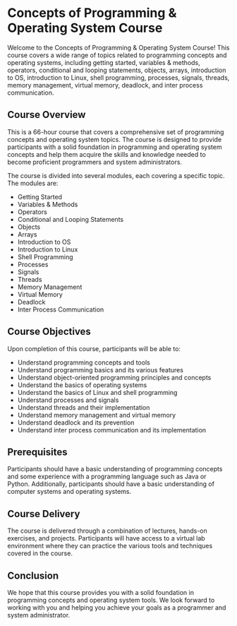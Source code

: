 # Concepts of Programming & Operating System Course

Welcome to the Concepts of Programming & Operating System Course! This course covers a wide range of topics related to programming concepts and operating systems, including getting started, variables & methods, operators, conditional and looping statements, objects, arrays, introduction to OS, introduction to Linux, shell programming, processes, signals, threads, memory management, virtual memory, deadlock, and inter process communication.

## Course Overview

This is a 66-hour course that covers a comprehensive set of programming concepts and operating system topics. The course is designed to provide participants with a solid foundation in programming and operating system concepts and help them acquire the skills and knowledge needed to become proficient programmers and system administrators.

The course is divided into several modules, each covering a specific topic. The modules are:

*   Getting Started
*   Variables & Methods
*   Operators
*   Conditional and Looping Statements
*   Objects
*   Arrays
*   Introduction to OS
*   Introduction to Linux
*   Shell Programming
*   Processes
*   Signals
*   Threads
*   Memory Management
*   Virtual Memory
*   Deadlock
*   Inter Process Communication

## Course Objectives

Upon completion of this course, participants will be able to:

*   Understand programming concepts and tools
*   Understand programming basics and its various features
*   Understand object-oriented programming principles and concepts
*   Understand the basics of operating systems
*   Understand the basics of Linux and shell programming
*   Understand processes and signals
*   Understand threads and their implementation
*   Understand memory management and virtual memory
*   Understand deadlock and its prevention
*   Understand inter process communication and its implementation

## Prerequisites

Participants should have a basic understanding of programming concepts and some experience with a programming language such as Java or Python. Additionally, participants should have a basic understanding of computer systems and operating systems.

## Course Delivery

The course is delivered through a combination of lectures, hands-on exercises, and projects. Participants will have access to a virtual lab environment where they can practice the various tools and techniques covered in the course.

## Conclusion

We hope that this course provides you with a solid foundation in programming concepts and operating system tools. We look forward to working with you and helping you achieve your goals as a programmer and system administrator.
